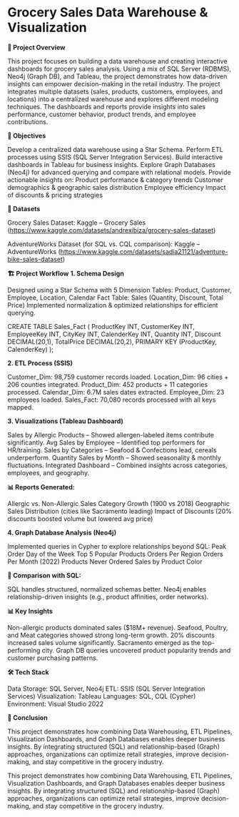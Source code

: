# Grocery Sales Data Warehouse & Visualization


**📌 Project Overview**

This project focuses on building a data warehouse and creating interactive dashboards for grocery sales analysis. Using a mix of SQL Server (RDBMS), Neo4j (Graph DB), and Tableau, the project demonstrates how data-driven insights can empower decision-making in the retail industry.
The project integrates multiple datasets (sales, products, customers, employees, and locations) into a centralized warehouse and explores different modeling techniques. The dashboards and reports provide insights into sales performance, customer behavior, product trends, and employee contributions.

**🎯 Objectives**

Develop a centralized data warehouse using a Star Schema.
Perform ETL processes using SSIS (SQL Server Integration Services).
Build interactive dashboards in Tableau for business insights.
Explore Graph Databases (Neo4j) for advanced querying and compare with relational models.
Provide actionable insights on:
Product performance & category trends
Customer demographics & geographic sales distribution
Employee efficiency
Impact of discounts & pricing strategies

**📂 Datasets**

Grocery Sales Dataset: Kaggle – Grocery Sales (https://www.kaggle.com/datasets/andrexibiza/grocery-sales-dataset)

AdventureWorks Dataset (for SQL vs. CQL comparison): Kaggle – AdventureWorks (https://www.kaggle.com/datasets/sadia21121/adventure-bike-sales-dataset)

**🏗️ Project Workflow**
  **1. Schema Design**

  Designed using a Star Schema with 5 Dimension Tables:
  Product, Customer, Employee, Location, Calendar
  Fact Table: Sales (Quantity, Discount, Total Price)
  Implemented normalization & optimized relationships for efficient querying.
  
  CREATE TABLE Sales_Fact (
      ProductKey INT,
      CustomerKey INT,
      EmployeeKey INT,
      CityKey INT,
      CalenderKey INT,
      Quantity INT,
      Discount DECIMAL(20,1),
      TotalPrice DECIMAL(20,2),
      PRIMARY KEY (ProductKey, CalenderKey)
  );

  **2. ETL Process (SSIS)**
  
  Customer_Dim: 98,759 customer records loaded.
  Location_Dim: 96 cities + 206 counties integrated.
  Product_Dim: 452 products + 11 categories processed.
  Calendar_Dim: 6.7M sales dates extracted.
  Employee_Dim: 23 employees loaded.
  Sales_Fact: 70,080 records processed with all keys mapped.

  **3. Visualizations (Tableau Dashboard)**
     
  Sales by Allergic Products – Showed allergen-labeled items contribute significantly.
  Avg Sales by Employee – Identified top performers for HR/training.
  Sales by Categories – Seafood & Confections lead, cereals underperform.
  Quantity Sales by Month – Showed seasonality & monthly fluctuations.
  Integrated Dashboard – Combined insights across categories, employees, and geography.

  **📊 Reports Generated:**
  
  Allergic vs. Non-Allergic Sales
  Category Growth (1900 vs 2018)
  Geographic Sales Distribution (cities like Sacramento leading)
  Impact of Discounts (20% discounts boosted volume but lowered avg price)

  **4. Graph Database Analysis (Neo4j)**
     
  Implemented queries in Cypher to explore relationships beyond SQL:
  Peak Order Day of the Week
  Top 5 Popular Products
  Orders Per Region
  Orders Per Month (2022)
  Products Never Ordered
  Sales by Product Color

  **🔄 Comparison with SQL:**
  
  SQL handles structured, normalized schemas better.
  Neo4j enables relationship-driven insights (e.g., product affinities, order networks).

**📊 Key Insights**

Non-allergic products dominated sales ($18M+ revenue).
Seafood, Poultry, and Meat categories showed strong long-term growth.
20% discounts increased sales volume significantly.
Sacramento emerged as the top-performing city.
Graph DB queries uncovered product popularity trends and customer purchasing patterns.

**🛠️ Tech Stack**

Data Storage: SQL Server, Neo4j
ETL: SSIS (SQL Server Integration Services)
Visualization: Tableau
Languages: SQL, CQL (Cypher)
Environment: Visual Studio 2022

**📌 Conclusion**

This project demonstrates how combining Data Warehousing, ETL Pipelines, Visualization Dashboards, and Graph Databases enables deeper business insights. By integrating structured (SQL) and relationship-based (Graph) approaches, organizations can optimize retail strategies, improve decision-making, and stay competitive in the grocery industry.

This project demonstrates how combining Data Warehousing, ETL Pipelines, Visualization Dashboards, and Graph Databases enables deeper business insights. By integrating structured (SQL) and relationship-based (Graph) approaches, organizations can optimize retail strategies, improve decision-making, and stay competitive in the grocery industry.
